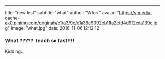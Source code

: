 ---
title:  "new test"
subtitle: "what"
author: "Wferr"
avatar: "https://s-media-cache-ak0.pinimg.com/originals/c1/a3/9c/c1a39c9092eb11fa2efd4d9f2eda139c.jpg"
image: "what.jpg"
date:   2016-11-06 12:12:12

### What ????? Teach so fast!!!!
Kidding...
